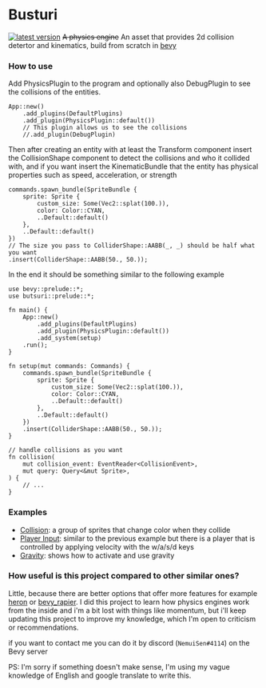 # Busturi
[![latest version](https://img.shields.io/crates/v/butsuri)](https://crates.io/crates/butsuri)
~~A physics engine~~ An asset that provides 2d collision detertor and kinematics, build from scratch in [bevy](bevyengine.org)
### How to use
Add PhysicsPlugin to the program and optionally also DebugPlugin to see the collisions of the entities.
```rust, no_run
App::new()
	.add_plugins(DefaultPlugins)
	.add_plugin(PhysicsPlugin::default())
	// This plugin allows us to see the collisions
	//.add_plugin(DebugPlugin)
```
Then after creating an entity with at least the Transform component insert the CollisionShape component to detect the collisions and who it collided with, and if you want insert the KinematicBundle that the entity has physical properties such as speed, acceleration, or strength
```rust, no_run
commands.spawn_bundle(SpriteBundle {
	sprite: Sprite {
		custom_size: Some(Vec2::splat(100.)),
		color: Color::CYAN,
		..Default::default()
	},
	..Default::default()
})
// The size you pass to ColliderShape::AABB(_, _) should be half what you want
.insert(ColliderShape::AABB(50., 50.));
```

In the end it should be something similar to the following example

```rust, no_run
use bevy::prelude::*;
use butsuri::prelude::*;

fn main() {
	App::new()
		.add_plugins(DefaultPlugins)
		.add_plugin(PhysicsPlugin::default())
		.add_system(setup)
	.run();
}

fn setup(mut commands: Commands) {
	commands.spawn_bundle(SpriteBundle {
		sprite: Sprite {
			custom_size: Some(Vec2::splat(100.)),
			color: Color::CYAN,
			..Default::default()
		},
		..Default::default()
	})
	.insert(ColliderShape::AABB(50., 50.));
}

// handle collisions as you want
fn collision(
	mut collision_event: EventReader<CollisionEvent>,
	mut query: Query<&mut Sprite>,
) {
	// ...
}

```

### Examples
- [Collision](./examples/collision.rs): a group of sprites that change color when they collide
- [Player Input](./examples/player_input.rs): similar to the previous example but there is a player that is controlled by applying velocity with the w/a/s/d keys
- [Gravity](./examples/gravity.rs): shows how to activate and use gravity

### How useful is this project compared to other similar ones?

Little, because there are better options that offer more features for example [heron](https://crates.io/crates/heron) or [bevy_rapier](https://github.com/dimforge/bevy_rapier). I did this project to learn how physics engines work from the inside and i'm a bit lost with things like momentum, but i'll keep updating this project to improve my knowledge, which I'm open to criticism or recommendations.

if you want to contact me you can do it by discord (`NemuiSen#4114`) on the Bevy server

PS: I'm sorry if something doesn't make sense, I'm using my vague knowledge of English and google translate to write this.
